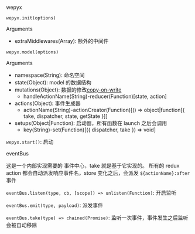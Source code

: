 wepyx

`wepyx.init(options)`

Arguments

* extraMiddlewares(Array): 额外的中间件

`wepyx.model(options)`

Arguments

* namespace(String): 命名空间
* state(Object): model 的数据结构
* mutations(Object): 数据的修改[copy-on-write](https://en.wikipedia.org/wiki/Copy-on-write)
  * handleActionName(String)-reducer(Function)[state, action]
* actions(Object): 事件生成器
  * actionName(String)-actionCreator(Function)[() => object|function[{ take, dispatcher, state, getState }]]
* setups(Object|Function): 启动器，所有函数在 launch 之后会调用
  * key(String)-set(Function)[({ dispatcher, take }) => void]

`wepyx.start()`: 启动

eventBus

这是一个内部实现需要的 事件中心，take 就是基于它实现的。
所有的 redux action 都会自动派发响应事件名，store 变化之后，会派发 `${actionName}:after` 事件

`eventBus.listen(type, cb, [scope]) => unlisten(Function)`: 开启监听

`eventBus.emit(type, payload)`: 派发事件

`eventBus.take(type) => chained(Promise)`: 监听一次事件，事件发生之后监听会被自动移除